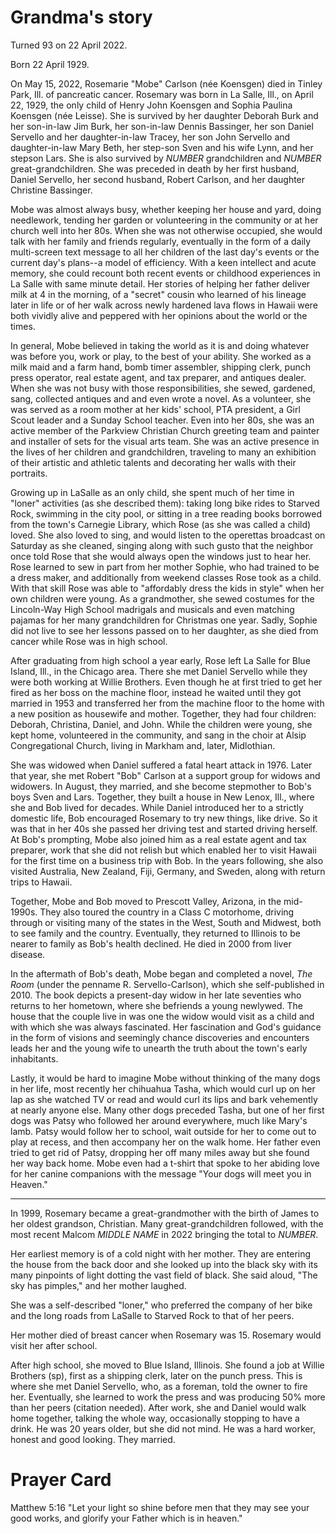 

# Grandma's story

Turned 93 on 22 April 2022.

Born 22 April 1929. 

On May 15, 2022, Rosemarie "Mobe" Carlson (née Koensgen) died in Tinley Park, Ill. of pancreatic cancer. Rosemary was born in La Salle, Ill., on April 22, 1929, the only child of Henry John Koensgen and Sophia Paulina Koensgen (née Leisse). She is survived by her daughter Deborah Burk and her son-in-law Jim Burk, her son-in-law Dennis Bassinger, her son Daniel Servello and her daughter-in-law Tracey, her son John Servello and daughter-in-law Mary Beth, her step-son Sven and his wife Lynn, and her stepson Lars. She is also survived by *NUMBER* grandchildren and *NUMBER* great-grandchildren. She was preceded in death by her first husband, Daniel Servello, her second husband, Robert Carlson, and her daughter Christine Bassinger. 

Mobe was almost always busy, whether keeping her house and yard, doing needlework, tending her garden or volunteering in the community or at her church well into her 80s. When she was not otherwise occupied, she would talk with her family and friends regularly, eventually in the form of a daily multi-screen text message to all her children of the last day's events or the current day's plans--a model of efficiency. With a keen intellect and acute memory, she could recount both recent events or childhood experiences in La Salle with same minute detail. Her stories of helping her father deliver milk at 4 in the morning, of a "secret" cousin who learned of his lineage later in life or of her walk across newly hardened lava flows in Hawaii were both vividly alive and peppered with her opinions about the world or the times. 

In general, Mobe believed in taking the world as it is and doing whatever was before you, work or play, to the best of your ability. She worked as a milk maid and a farm hand, bomb timer assembler, shipping clerk, punch press operator, real estate agent, and tax preparer, and antiques dealer. When she was not busy with those responsibilities, she sewed, gardened, sang, collected antiques and and even wrote a novel. As a volunteer, she was served as a room mother at her kids' school, PTA president, a Girl Scout leader and a Sunday School teacher. Even into her 80s, she was an active member of the Parkview Christian Church greeting team and painter and installer of sets for the visual arts team. She was an active presence in the lives of her children and grandchildren, traveling to many an exhibition of their artistic and athletic talents and decorating her walls with their portraits.

Growing up in LaSalle as an only child, she spent much of her time in "loner" activities (as she described them): taking long bike rides to Starved Rock, swimming in the city pool, or sitting in a tree reading books borrowed from the town's Carnegie Library, which Rose (as she was called a child) loved. She also loved to sing, and would listen to the operettas broadcast on Saturday as she cleaned, singing along with such gusto that the neighbor once told Rose that she would always open the windows just to hear her. Rose learned to sew in part from her mother Sophie, who had trained to be a dress maker, and additionally from weekend classes Rose took as a child. With that skill Rose was able to "affordably dress the kids in style" when her own children were young. As a grandmother, she sewed costumes for the Lincoln-Way High School madrigals and musicals and even matching pajamas for her many grandchildren for Christmas one year. Sadly, Sophie did not live to see her lessons passed on to her daughter, as she died from cancer while Rose was in high school.

After graduating from high school a year early, Rose left La Salle for Blue Island, Ill., in the Chicago area. There she met Daniel Servello while they were both working at Willie Brothers. Even though he at first tried to get her fired as her boss on the machine floor, instead he waited until they got married in 1953 and transferred her from the machine floor to the home with a new position as housewife and mother. Together, they had four children: Deborah, Christina, Daniel, and John. While the children were young, she kept home, volunteered in the community, and sang in the choir at Alsip Congregational Church, living in Markham and, later, Midlothian.

She was widowed when Daniel suffered a fatal heart attack in 1976. Later that year, she met Robert "Bob" Carlson at a support group for widows and widowers. In August, they married, and she become stepmother to Bob's boys Sven and Lars. Together, they built a house in New Lenox, Ill., where she and Bob lived for decades. While Daniel introduced her to a strictly domestic life, Bob encouraged Rosemary to try new things, like drive. So it was that in her 40s she passed her driving test and started driving herself. At Bob's prompting, Mobe also joined him as a real estate agent and tax preparer, work that she did not relish but which enabled her to visit Hawaii for the first time on a business trip with Bob. In the years following, she also visited Australia, New Zealand, Fiji, Germany, and Sweden, along with return trips to Hawaii. 

Together, Mobe and Bob moved to Prescott Valley, Arizona, in the mid-1990s. They also toured the country in a Class C motorhome, driving through or visiting many of the states in the West, South and Midwest, both to see family and the country. Eventually, they returned to Illinois to be nearer to family as Bob's health declined. He died in 2000 from liver disease. 

In the aftermath of Bob's death, Mobe began and completed a novel, *The Room* (under the penname R. Servello-Carlson), which she self-published in 2010. The book depicts a present-day widow in her late seventies who returns to her hometown, where she befriends a young newlywed. The house that the couple live in was one the widow would visit as a child and with which she was always fascinated. Her fascination and God's guidance in the form of visions and seemingly chance discoveries and encounters leads her and the young wife to unearth the truth about the town's early inhabitants. 

Lastly, it would be hard to imagine Mobe without thinking of the many dogs in her life, most recently her chihuahua Tasha, which would curl up on her lap as she watched TV or read and would curl its lips and bark vehemently at nearly anyone else. Many other dogs preceded Tasha, but one of her first dogs was Patsy who followed her around everywhere, much like Mary's lamb. Patsy would follow her to school, wait outside for her to come out to play at recess, and then accompany her on the walk home. Her father even tried to get rid of Patsy, dropping her off many miles away but she found her way back home. Mobe even had a t-shirt that spoke to her abiding love for her canine companions with the message "Your dogs will meet you in Heaven."

---

In 1999, Rosemary became a great-grandmother with the birth of James to her oldest grandson, Christian. Many great-grandchildren followed, with the most recent Malcom *MIDDLE NAME* in 2022 bringing the total to *NUMBER*.

Her earliest memory is of a cold night with her mother. They are entering the house from the back door and she looked up into the black sky with its many pinpoints of light dotting the vast field of black. She said aloud, "The sky has pimples," and her mother laughed.

She was a self-described "loner," who preferred the company of her bike and the long roads from LaSalle to Starved Rock to that of her peers.

Her mother died of breast cancer when Rosemary was 15. Rosemary would visit her after school. 

After high school, she moved to Blue Island, Illinois. She found a job at Willie Brothers (sp), first as a shipping clerk, later on the punch press. This is where she met Daniel Servello, who, as a foreman, told the owner to fire her. Eventually, she learned to work the press and was producing 50% more than her peers (citation needed). After work, she and Daniel would walk home together, talking the whole way, occasionally stopping to have a drink. He was 20 years older, but she did not mind. He was a hard worker, honest and good looking. They married. 

# Prayer Card
Matthew 5:16
"Let your light so shine before men that they may see your good works, and glorify your Father which is in heaven."

